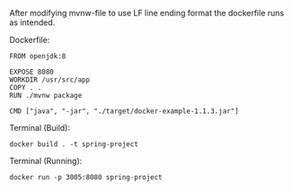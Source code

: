 After modifying mvnw-file to use LF line ending format the dockerfile runs as intended.

Dockerfile:
```
FROM openjdk:8

EXPOSE 8080
WORKDIR /usr/src/app
COPY . .
RUN ./mvnw package

CMD ["java", "-jar", "./target/docker-example-1.1.3.jar"]
```
Terminal (Build):
```
docker build . -t spring-project
```
Terminal (Running):
```
docker run -p 3005:8080 spring-project